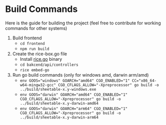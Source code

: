 # Build Commands
Here is the guide for building the project (feel free to contribute for working commands for other systems)

1. Build frontend
   - ```cd frontend```
   - ```npm run build```
2. Create the rice-box.go file
    - Install [rice.go](https://github.com/GeertJohan/go.rice) binary
    - ```cd bakcend/api/controllers```
    - ```rice embed-go```
3. Run go build commands (only for windows amd, darwin arm/amd)
   - ```env GOOS="windows" GOARCH="amd64" CGO_ENABLED="1" CC="x86_64-w64-mingw32-gcc" CGO_CFLAGS_ALLOW="-Xpreprocessor" go build -o ../build/sheetable-x.y-windows.exe```
   - ```env GOOS="darwin" GOARCH="amd64" CGO_ENABLED="1" CGO_CFLAGS_ALLOW="-Xpreprocessor" go build -o ../build/sheetable-x.y-darwin-amd64```
   - ```env GOOS="darwin" GOARCH="arm64" CGO_ENABLED="1" CGO_CFLAGS_ALLOW="-Xpreprocessor" go build -o ../build/sheetable-x.y-darwin-arm64```
